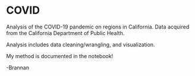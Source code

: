 # COVID
Analysis of the COVID-19 pandemic on regions in California. Data acquired from the California Department of Public Health.

Analysis includes data cleaning/wrangling, and visualization.

My method is documented in the notebook!

-Brannan
